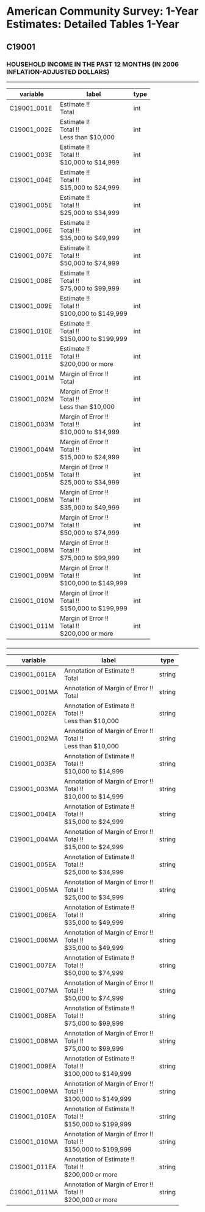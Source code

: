 # American Community Survey: 1-Year Estimates: Detailed Tables 1-Year

## C19001

### HOUSEHOLD INCOME IN THE PAST 12 MONTHS (IN 2006 INFLATION-ADJUSTED DOLLARS)

___

| variable | label | type |
| ----- | ----- | ----- |
| C19001_001E | Estimate !!<br>Total | int |
| C19001_002E | Estimate !!<br>Total !!<br>Less than $10,000 | int |
| C19001_003E | Estimate !!<br>Total !!<br>$10,000 to $14,999 | int |
| C19001_004E | Estimate !!<br>Total !!<br>$15,000 to $24,999 | int |
| C19001_005E | Estimate !!<br>Total !!<br>$25,000 to $34,999 | int |
| C19001_006E | Estimate !!<br>Total !!<br>$35,000 to $49,999 | int |
| C19001_007E | Estimate !!<br>Total !!<br>$50,000 to $74,999 | int |
| C19001_008E | Estimate !!<br>Total !!<br>$75,000 to $99,999 | int |
| C19001_009E | Estimate !!<br>Total !!<br>$100,000 to $149,999 | int |
| C19001_010E | Estimate !!<br>Total !!<br>$150,000 to $199,999 | int |
| C19001_011E | Estimate !!<br>Total !!<br>$200,000 or more | int |
| C19001_001M | Margin of Error !!<br>Total | int |
| C19001_002M | Margin of Error !!<br>Total !!<br>Less than $10,000 | int |
| C19001_003M | Margin of Error !!<br>Total !!<br>$10,000 to $14,999 | int |
| C19001_004M | Margin of Error !!<br>Total !!<br>$15,000 to $24,999 | int |
| C19001_005M | Margin of Error !!<br>Total !!<br>$25,000 to $34,999 | int |
| C19001_006M | Margin of Error !!<br>Total !!<br>$35,000 to $49,999 | int |
| C19001_007M | Margin of Error !!<br>Total !!<br>$50,000 to $74,999 | int |
| C19001_008M | Margin of Error !!<br>Total !!<br>$75,000 to $99,999 | int |
| C19001_009M | Margin of Error !!<br>Total !!<br>$100,000 to $149,999 | int |
| C19001_010M | Margin of Error !!<br>Total !!<br>$150,000 to $199,999 | int |
| C19001_011M | Margin of Error !!<br>Total !!<br>$200,000 or more | int |
### 

___

| variable | label | type |
| ----- | ----- | ----- |
| C19001_001EA | Annotation of Estimate !!<br>Total | string |
| C19001_001MA | Annotation of Margin of Error !!<br>Total | string |
| C19001_002EA | Annotation of Estimate !!<br>Total !!<br>Less than $10,000 | string |
| C19001_002MA | Annotation of Margin of Error !!<br>Total !!<br>Less than $10,000 | string |
| C19001_003EA | Annotation of Estimate !!<br>Total !!<br>$10,000 to $14,999 | string |
| C19001_003MA | Annotation of Margin of Error !!<br>Total !!<br>$10,000 to $14,999 | string |
| C19001_004EA | Annotation of Estimate !!<br>Total !!<br>$15,000 to $24,999 | string |
| C19001_004MA | Annotation of Margin of Error !!<br>Total !!<br>$15,000 to $24,999 | string |
| C19001_005EA | Annotation of Estimate !!<br>Total !!<br>$25,000 to $34,999 | string |
| C19001_005MA | Annotation of Margin of Error !!<br>Total !!<br>$25,000 to $34,999 | string |
| C19001_006EA | Annotation of Estimate !!<br>Total !!<br>$35,000 to $49,999 | string |
| C19001_006MA | Annotation of Margin of Error !!<br>Total !!<br>$35,000 to $49,999 | string |
| C19001_007EA | Annotation of Estimate !!<br>Total !!<br>$50,000 to $74,999 | string |
| C19001_007MA | Annotation of Margin of Error !!<br>Total !!<br>$50,000 to $74,999 | string |
| C19001_008EA | Annotation of Estimate !!<br>Total !!<br>$75,000 to $99,999 | string |
| C19001_008MA | Annotation of Margin of Error !!<br>Total !!<br>$75,000 to $99,999 | string |
| C19001_009EA | Annotation of Estimate !!<br>Total !!<br>$100,000 to $149,999 | string |
| C19001_009MA | Annotation of Margin of Error !!<br>Total !!<br>$100,000 to $149,999 | string |
| C19001_010EA | Annotation of Estimate !!<br>Total !!<br>$150,000 to $199,999 | string |
| C19001_010MA | Annotation of Margin of Error !!<br>Total !!<br>$150,000 to $199,999 | string |
| C19001_011EA | Annotation of Estimate !!<br>Total !!<br>$200,000 or more | string |
| C19001_011MA | Annotation of Margin of Error !!<br>Total !!<br>$200,000 or more | string |


